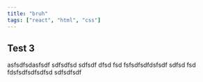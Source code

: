 ```yaml
---
title: "bruh"
tags: ["react", "html", "css"]
---
```


## Test 3

asfsdfsdasfsdf
sdfsdfsd
sdfsdf
dfsd
fsd
fsfsdfsdfdsfsdf
sdfsd
fsd
fdsfsdfsdfsdfsd
sdfsdfsdf

